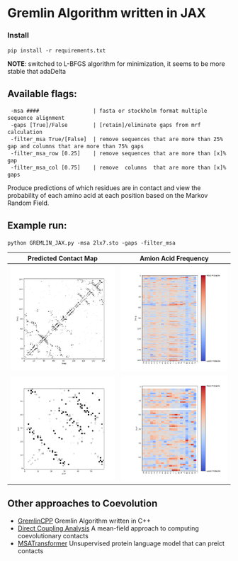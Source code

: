 # Gremlin Algorithm written in JAX



### Install
```
pip install -r requirements.txt

```
**NOTE**: switched to L-BFGS algorithm for minimization, it seems to be more stable that adaDelta


## Available flags:
```
 -msa ####                 | fasta or stockholm format multiple sequence alignment
 -gaps [True]/False        | [retain]/eliminate gaps from mrf calculation
 -filter_msa True/[False]  | remove sequences that are more than 25% gap and columns that are more than 75% gaps
 -filter_msa_row [0.25]    | remove sequences that are more than [x]% gap
 -filter_msa_col [0.75]    | remove  columns  that are more than [x]% gaps

```

Produce predictions of which residues are in contact and view the probability of each amino acid at each position based on the Markov Random Field.

## Example run:
`python GREMLIN_JAX.py -msa 2lx7.sto -gaps -filter_msa`

| Predicted Contact Map | Amion Acid Frequency|
| ---------------------- | -------------------------- |
|![](/img/2oug_cmap.png) | ![](/img/2oug_aa_freq.png) |
|![](/img/2lx7_cmap.png) | ![](/img/2lx7_aa_freq.png) |


## Other approaches to Coevolution
- [GremlinCPP](https://github.com/sokrypton/GREMLIN_CPP) Gremlin Algorithm written in C++
- [Direct Coupling Analysis](https://github.com/KIT-MBS/pydca) A mean-field approach to computing coevolutionary contacts
- [MSATransformer](https://github.com/rmrao/msa-transformer) Unsupervised protein language model that can preict contacts



